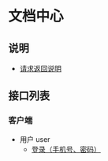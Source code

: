 # 文档中心

## 说明

* [请求返回说明](./response-format.md)

## 接口列表

### 客户端

* 用户 user
  * [登录（手机号、密码）](./api/user/post.login.md)
